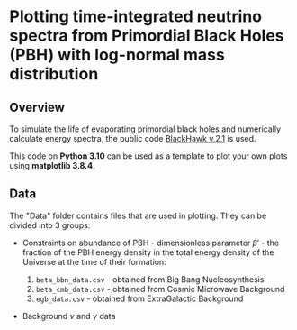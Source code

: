 # Plotting time-integrated neutrino spectra from Primordial Black Holes (PBH) with log-normal mass distribution

## Overview

To simulate the life of evaporating primordial black holes and numerically calculate energy spectra, the public code [BlackHawk v.2.1](https://blackhawk.hepforge.org/) is used. 

This code on **Python 3.10** can be used as a template to plot your own plots using **matplotlib 3.8.4**.

## Data

The "Data" folder contains files that are used in plotting. They can be divided into 3 groups:

- Constraints on abundance of PBH - dimensionless parameter $\beta'$ - the fraction of the PBH energy density in the total energy density of the Universe at the time of their formation:
  1. `beta_bbn_data.csv` - obtained from Big Bang Nucleosynthesis
  2. `beta_cmb_data.csv` - obtained from Cosmic Microwave Background
  3. `egb_data.csv` - obtained from ExtraGalactic Background

- Background $\nu$ and $\gamma$ data
